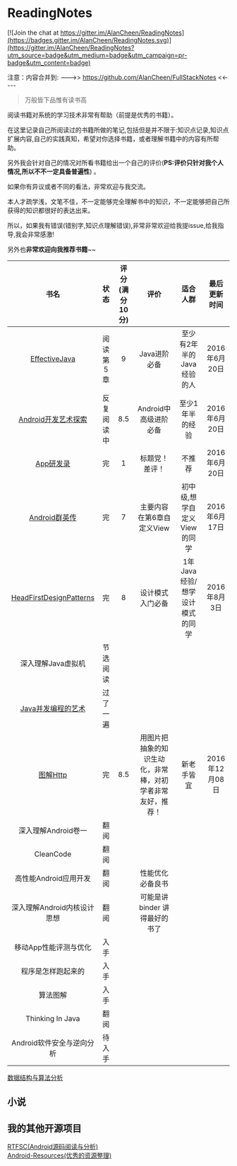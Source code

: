 # ReadingNotes

[![Join the chat at https://gitter.im/AlanCheen/ReadingNotes](https://badges.gitter.im/AlanCheen/ReadingNotes.svg)](https://gitter.im/AlanCheen/ReadingNotes?utm_source=badge&utm_medium=badge&utm_campaign=pr-badge&utm_content=badge)


注意：内容合并到: --->> https://github.com/AlanCheen/FullStackNotes <<----


> 万般皆下品惟有读书高

阅读书籍对系统的学习技术非常有帮助（前提是优秀的书籍）。  

在这里记录自己所阅读过的书籍所做的笔记,包括但是并不限于:知识点记录,知识点扩展内容,自己的实践真知，希望对你选择书籍，或者理解书籍中的内容有所帮助。  

另外我会针对自己的情况对所看书籍给出一个自己的评价(**PS:评价只针对我个人情况,所以不不一定具备普遍性**) 。  

如果你有异议或者不同的看法，非常欢迎与我交流。  


本人才疏学浅，文笔不佳，不一定能够完全理解书中的知识，不一定能够把自己所获得的知识都很好的表达出来。  

所以，如果我有错误(错别字,知识点理解错误),非常非常欢迎给我提issue,给我指导,我会非常感激!   

另外也**非常欢迎向我推荐书籍**~~  



|                    书名                    |  状态   | 评分(满分10分) |              评价               |        适合人群        |   最后更新时间    |
| :--------------------------------------: | :---: | :-------: | :---------------------------: | :----------------: | :---------: |
|     [EffectiveJava](./EffectiveJava)     | 阅读第5章 |     9     |           Java进阶必备            |  至少有2年半的Java经验的人   | 2016年6月20日  |
|      [Android开发艺术探索](./AndroidArt)       | 反复阅读中 |    8.5    |        Android中高级进阶必备         |      至少1年半的经验      | 2016年6月20日  |
|            [App研发录](./App研发录)            |   完   |     1     |            标题党！差评！            |        不推荐         | 2016年6月20日  |
|       [Android群英传](./AndroidHero)        |   完   |     7     |        主要内容在第6章自定义View        |  初中级,想学自定义View的同学  | 2016年6月17日  |
| [HeadFirstDesignPatterns](./HeadFirstDesignPatterns) |   完   |     8     |           设计模式入门必备            | 1年Java经验/想学设计模式的同学 |  2016年8月3日  |
|               深入理解Java虚拟机                | 节选阅读  |           |                               |                    |             |
| [Java并发编程的艺术](./TheArtOfJavaConcurrencyProgramming) | 过了一遍  |           |                               |                    |             |
|            [图解Http](./图解Http)            |   完   |    8.5    | 用图片把抽象的知识生动化，非常棒，对初学者非常友好，推荐！ |       新老手皆宜        | 2016年12月08日 |
|              深入理解Android卷一               |  翻阅   |           |                               |                    |             |
|                CleanCode                 |  翻阅   |           |                               |                    |             |
|              高性能Android应用开发              |  翻阅   |           |           性能优化必备良书            |                    |             |
|            深入理解Android内核设计思想             |  翻阅   |           |      可能是讲 binder 讲得最好的书了      |                    |             |
|               移动App性能评测与优化               |  入手   |           |                               |                    |             |
|                程序是怎样跑起来的                 |  入手   |           |                               |                    |             |
|                   算法图解                   |  入手   |           |                               |                    |             |
|             Thinking In Java             |  翻阅   |           |                               |                    |             |
|             Android软件安全与逆向分析             |  待入手  |           |                               |                    |             |





[数据结构与算法分析](https://book.douban.com/subject/3351237/)



## 小说







## 我的其他开源项目

[RTFSC(Android源码阅读与分析)](https://github.com/RTFSC-Android/RTFSC)  
[Android-Resources(优秀的资源整理)](https://github.com/AlanCheen/Android-Resources)    



